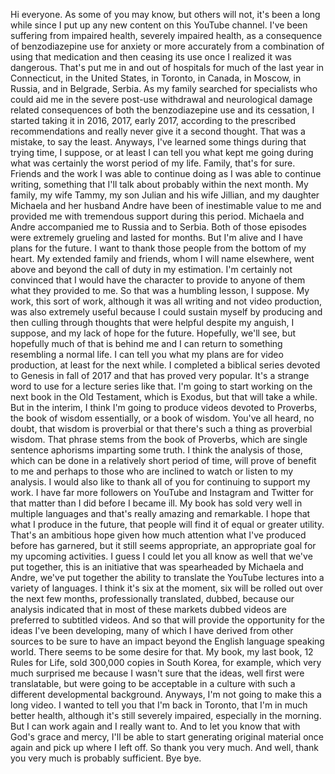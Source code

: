  Hi everyone. As some of you may know, but others will not, it's been a long while since I put up any new content on this YouTube channel. I've been suffering from impaired health, severely impaired health, as a consequence of benzodiazepine use for anxiety or more accurately from a combination of using that medication and then ceasing its use once I realized it was dangerous. That's put me in and out of hospitals for much of the last year in Connecticut, in the United States, in Toronto, in Canada, in Moscow, in Russia, and in Belgrade, Serbia. As my family searched for specialists who could aid me in the severe post-use withdrawal and neurological damage related consequences of both the benzodiazepine use and its cessation, I started taking it in 2016, 2017, early 2017, according to the prescribed recommendations and really never give it a second thought. That was a mistake, to say the least. Anyways, I've learned some things during that trying time, I suppose, or at least I can tell you what kept me going during what was certainly the worst period of my life. Family, that's for sure. Friends and the work I was able to continue doing as I was able to continue writing, something that I'll talk about probably within the next month. My family, my wife Tammy, my son Julian and his wife Jillian, and my daughter Michaela and her husband Andre have been of inestimable value to me and provided me with tremendous support during this period. Michaela and Andre accompanied me to Russia and to Serbia. Both of those episodes were extremely grueling and lasted for months. But I'm alive and I have plans for the future. I want to thank those people from the bottom of my heart. My extended family and friends, whom I will name elsewhere, went above and beyond the call of duty in my estimation. I'm certainly not convinced that I would have the character to provide to anyone of them what they provided to me. So that was a humbling lesson, I suppose. My work, this sort of work, although it was all writing and not video production, was also extremely useful because I could sustain myself by producing and then culling through thoughts that were helpful despite my anguish, I suppose, and my lack of hope for the future. Hopefully, we'll see, but hopefully much of that is behind me and I can return to something resembling a normal life. I can tell you what my plans are for video production, at least for the next while. I completed a biblical series devoted to Genesis in fall of 2017 and that has proved very popular. It's a strange word to use for a lecture series like that. I'm going to start working on the next book in the Old Testament, which is Exodus, but that will take a while. But in the interim, I think I'm going to produce videos devoted to Proverbs, the book of wisdom essentially, or a book of wisdom. You've all heard, no doubt, that wisdom is proverbial or that there's such a thing as proverbial wisdom. That phrase stems from the book of Proverbs, which are single sentence aphorisms imparting some truth. I think the analysis of those, which can be done in a relatively short period of time, will prove of benefit to me and perhaps to those who are inclined to watch or listen to my analysis. I would also like to thank all of you for continuing to support my work. I have far more followers on YouTube and Instagram and Twitter for that matter than I did before I became ill. My book has sold very well in multiple languages and that's really amazing and remarkable. I hope that what I produce in the future, that people will find it of equal or greater utility. That's an ambitious hope given how much attention what I've produced before has garnered, but it still seems appropriate, an appropriate goal for my upcoming activities. I guess I could let you all know as well that we've put together, this is an initiative that was spearheaded by Michaela and Andre, we've put together the ability to translate the YouTube lectures into a variety of languages. I think it's six at the moment, six will be rolled out over the next few months, professionally translated, dubbed, because our analysis indicated that in most of these markets dubbed videos are preferred to subtitled videos. And so that will provide the opportunity for the ideas I've been developing, many of which I have derived from other sources to be sure to have an impact beyond the English language speaking world. There seems to be some desire for that. My book, my last book, 12 Rules for Life, sold 300,000 copies in South Korea, for example, which very much surprised me because I wasn't sure that the ideas, well first were translatable, but were going to be acceptable in a culture with such a different developmental background. Anyways, I'm not going to make this a long video. I wanted to tell you that I'm back in Toronto, that I'm in much better health, although it's still severely impaired, especially in the morning. But I can work again and I really want to. And to let you know that with God's grace and mercy, I'll be able to start generating original material once again and pick up where I left off. So thank you very much. And well, thank you very much is probably sufficient. Bye bye.